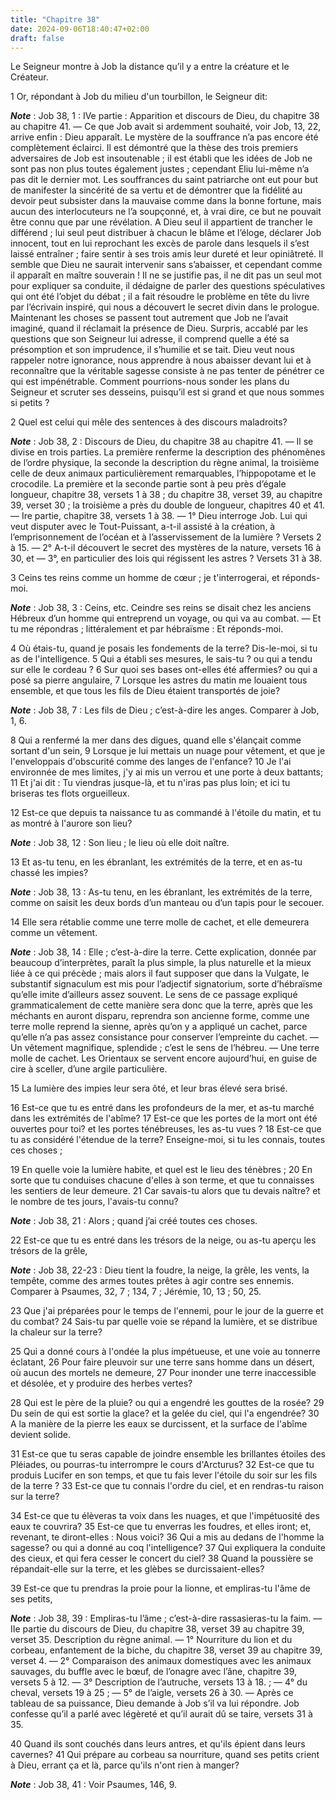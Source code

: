 ```yaml
---
title: "Chapitre 38"
date: 2024-09-06T18:40:47+02:00
draft: false
---
```



Le Seigneur montre à Job la distance qu’il y a entre la créature et le Créateur.


1 Or, répondant à Job du milieu d'un tourbillon, le Seigneur dit:

***Note*** :  Job 38, 1 : IVe partie : Apparition et discours de Dieu, du chapitre 38 au chapitre 41. ― Ce que Job avait si ardemment souhaité, voir Job, 13, 22, arrive enfin : Dieu apparaît. Le mystère de la souffrance n’a pas encore été complètement éclairci. Il est démontré que la thèse des trois premiers adversaires de Job est insoutenable ; il est établi que les idées de Job ne sont pas non plus toutes également justes ; cependant Eliu lui-même n’a pas dit le dernier mot. Les souffrances du saint patriarche ont eut pour but de manifester la sincérité de sa vertu et de démontrer que la fidélité au devoir peut subsister dans la mauvaise comme dans la bonne fortune, mais aucun des interlocuteurs ne l’a soupçonné, et, à vrai dire, ce but ne pouvait être connu que par une révélation. A Dieu seul il appartient de trancher le différend ; lui seul peut distribuer à chacun le blâme et l’éloge, déclarer Job innocent, tout en lui reprochant les excès de parole dans lesquels il s’est laissé entraîner ; faire sentir à ses
trois amis leur dureté et leur opiniâtreté. Il semble que Dieu ne saurait intervenir sans s’abaisser, et cependant comme il apparaît en maître souverain ! Il ne se justifie pas, il ne dit pas un seul mot pour expliquer sa conduite, il dédaigne de parler des questions spéculatives qui ont été l’objet du débat ; il a fait résoudre le problème en tête du livre par l’écrivain inspiré, qui nous a découvert le secret divin dans le prologue. Maintenant les choses se passent tout autrement que Job ne l’avait imaginé, quand il réclamait la présence de Dieu. Surpris, accablé par les questions que son Seigneur lui adresse, il comprend quelle a été sa présomption et son imprudence, il s’humilie et se tait. Dieu veut nous rappeler notre ignorance, nous apprendre à nous abaisser devant lui et à reconnaître que la véritable sagesse consiste à ne pas tenter de pénétrer ce qui est impénétrable. Comment pourrions-nous sonder les plans du Seigneur et scruter ses desseins, puisqu’il est si grand et que nous sommes si petits ?


2 Quel est celui qui mêle des sentences à des discours maladroits?

***Note*** :  Job 38, 2 : Discours de Dieu, du chapitre 38 au chapitre 41. ― Il se divise en trois parties. La première renferme la description des phénomènes de l’ordre physique, la seconde la description du règne animal, la troisième celle de deux animaux particulièrement remarquables, l’hippopotame et le crocodile. La première et la seconde partie sont à peu près d’égale longueur, chapitre 38, versets 1 à 38 ; du chapitre 38, verset 39, au chapitre 39, verset 30 ; la troisième a près du double de longueur, chapitres 40 et 41. ― Ire partie, chapitre 38, versets 1 à 38. ― 1° Dieu interroge Job. Lui qui veut disputer avec le Tout-Puissant, a-t-il assisté à la création, à l’emprisonnement de l’océan et à l’asservissement de la lumière ? Versets 2 à 15. ― 2° A-t-il découvert le secret des mystères de la nature, versets 16 à 30, et ― 3°, en particulier des lois qui régissent les astres ? Versets 31 à 38.

3 Ceins tes reins comme un homme de cœur ; je t'interrogerai, et réponds-moi.

***Note*** :  Job 38, 3 : Ceins, etc. Ceindre ses reins se disait chez les anciens Hébreux d’un homme qui entreprend un voyage, ou qui va au combat. ― Et tu me répondras ; littéralement et par hébraïsme : Et réponds-moi.


4 Où étais-tu, quand je posais les fondements de la terre? Dis-le-moi, si tu as de l'intelligence. 5 Qui a établi ses mesures, le sais-tu ? ou qui a tendu sur elle le cordeau ? 6 Sur quoi ses bases ont-elles été affermies? ou qui a posé sa pierre angulaire, 7 Lorsque les astres du matin me louaient tous ensemble, et que tous les fils de Dieu étaient transportés de joie?

***Note*** :  Job 38, 7 : Les fils de Dieu ; c’est-à-dire les anges. Comparer à Job, 1, 6.


8 Qui a renfermé la mer dans des digues, quand elle s'élançait comme sortant d'un sein, 9 Lorsque je lui mettais un nuage pour vêtement, et que je l'enveloppais d'obscurité comme des langes de l'enfance? 10 Je l'ai environnée de mes limites, j'y ai mis un verrou et une porte à deux battants; 11 Et j'ai dit : Tu viendras jusque-là, et tu n'iras pas plus loin; et ici tu briseras tes flots orgueilleux.


12 Est-ce que depuis ta naissance tu as commandé à l'étoile du matin, et tu as montré à l'aurore son lieu?

***Note*** :  Job 38, 12 : Son lieu ; le lieu où elle doit naître.

13 Et as-tu tenu, en les ébranlant, les extrémités de la terre, et en as-tu chassé les impies?

***Note*** :  Job 38, 13 : As-tu tenu, en les ébranlant, les extrémités de la terre, comme on saisit les deux bords d’un manteau ou d’un tapis pour le secouer.

14 Elle sera rétablie comme une terre molle de cachet, et elle demeurera comme un vêtement.

***Note*** :  Job 38, 14 : Elle ; c’est-à-dire la terre. Cette explication, donnée par beaucoup d’interprètes, paraît la plus simple, la plus naturelle et la mieux liée à ce qui précède ; mais alors il faut supposer que dans la Vulgate, le substantif signaculum est mis pour l’adjectif signatorium, sorte d’hébraïsme qu’elle imite d’ailleurs assez souvent. Le sens de ce passage expliqué grammaticalement de cette manière sera donc que la terre, après que les méchants en auront disparu, reprendra son ancienne forme, comme une terre molle reprend la sienne, après qu’on y a appliqué un cachet, parce qu’elle n’a pas assez consistance pour conserver l’empreinte du cachet. ― Un vêtement magnifique, splendide ; c’est le sens de l’hébreu. ― Une terre molle de cachet. Les Orientaux se servent encore aujourd’hui, en guise de cire à sceller, d’une argile particulière.

15 La lumière des impies leur sera ôté, et leur bras élevé sera brisé.


16 Est-ce que tu es entré dans les profondeurs de la mer, et as-tu marché dans les extrémités de l'abîme? 17 Est-ce que les portes de la mort ont été ouvertes pour toi? et les portes ténébreuses, les as-tu vues ? 18 Est-ce que tu as considéré l'étendue de la terre? Enseigne-moi, si tu les connais, toutes ces choses ;


19 En quelle voie la lumière habite, et quel est le lieu des ténèbres ; 20 En sorte que tu conduises chacune d'elles à son terme, et que tu connaisses les sentiers de leur demeure. 21 Car savais-tu alors que tu devais naître? et le nombre de tes jours, l'avais-tu connu?

***Note*** :  Job 38, 21 : Alors ; quand j’ai créé toutes ces choses.


22 Est-ce que tu es entré dans les trésors de la neige, ou as-tu aperçu les trésors de la grêle,

***Note*** :  Job 38, 22-23 : Dieu tient la foudre, la neige, la grêle, les vents, la tempête, comme des armes toutes prêtes à agir contre ses ennemis. Comparer à Psaumes, 32, 7 ; 134, 7 ; Jérémie, 10, 13 ; 50, 25.

23 Que j'ai préparées pour le temps de l'ennemi, pour le jour de la guerre et du combat? 24 Sais-tu par quelle voie se répand la lumière, et se distribue la chaleur sur la terre?


25 Qui a donné cours à l'ondée la plus impétueuse, et une voie au tonnerre éclatant, 26 Pour faire pleuvoir sur une terre sans homme dans un désert, où aucun des mortels ne demeure, 27 Pour inonder une terre inaccessible et désolée, et y produire des herbes vertes?


28 Qui est le père de la pluie? ou qui a engendré les gouttes de la rosée? 29 Du sein de qui est sortie la glace? et la gelée du ciel, qui l'a engendrée? 30 A la manière de la pierre les eaux se durcissent, et la surface de l'abîme devient solide.


31 Est-ce que tu seras capable de joindre ensemble les brillantes étoiles des Pléiades, ou pourras-tu interrompre le cours d'Arcturus? 32 Est-ce que tu produis Lucifer en son temps, et que tu fais lever l'étoile du soir sur les fils de la terre ? 33 Est-ce que tu connais l'ordre du ciel, et en rendras-tu raison sur la terre?


34 Est-ce que tu élèveras ta voix dans les nuages, et que l'impétuosité des eaux te couvrira? 35 Est-ce que tu enverras les foudres, et elles iront; et, revenant, te diront-elles : Nous voici? 36 Qui a mis au dedans de l'homme la sagesse? ou qui a donné au coq l'intelligence? 37 Qui expliquera la conduite des cieux, et qui fera cesser le concert du ciel? 38 Quand la poussière se répandait-elle sur la terre, et les glèbes se durcissaient-elles?


39 Est-ce que tu prendras la proie pour la lionne, et empliras-tu l'âme de ses petits,

***Note*** :  Job 38, 39 : Empliras-tu l’âme ; c’est-à-dire rassasieras-tu la faim. ― IIe partie du discours de Dieu, du chapitre 38, verset 39 au chapitre 39, verset 35. Description du règne animal. ― 1° Nourriture du lion et du corbeau, enfantement de la biche, du chapitre 38, verset 39 au chapitre 39, verset 4. ― 2° Comparaison des animaux domestiques avec les animaux sauvages, du buffle avec le bœuf, de l’onagre avec l’âne, chapitre 39, versets 5 à 12. ― 3° Description de l’autruche, versets 13 à 18. ; ― 4° du cheval, versets 19 à 25 ; ― 5° de l’aigle, versets 26 à 30. ― Après ce tableau de sa puissance, Dieu demande à Job s’il va lui répondre. Job confesse qu’il a parlé avec légèreté et qu’il aurait dû se taire, versets 31 à 35.

40 Quand ils sont couchés dans leurs antres, et qu'ils épient dans leurs cavernes? 41 Qui prépare au corbeau sa nourriture, quand ses petits crient à Dieu, errant ça et là, parce qu'ils n'ont rien à manger?

***Note*** :  Job 38, 41 : Voir Psaumes, 146, 9.


